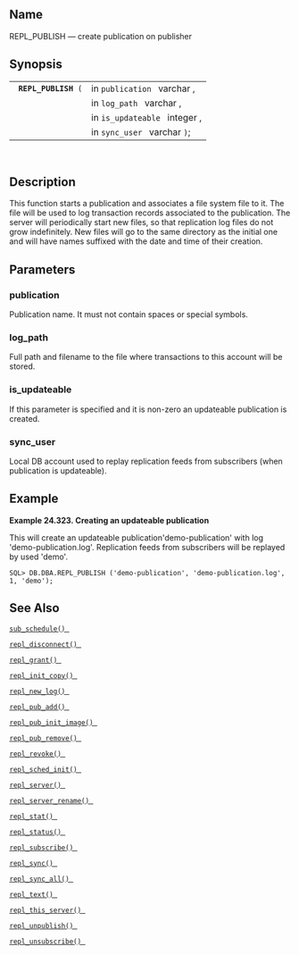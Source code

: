<div>

<div>

</div>

<div>

## Name

REPL_PUBLISH — create publication on publisher

</div>

<div>

## Synopsis

<div>

|                           |                               |
|---------------------------|-------------------------------|
| ` `**`REPL_PUBLISH`**` (` | in `publication ` varchar ,   |
|                           | in `log_path ` varchar ,      |
|                           | in `is_updateable ` integer , |
|                           | in `sync_user ` varchar `)`;  |

<div>

 

</div>

</div>

</div>

<div>

## Description

This function starts a publication and associates a file system file to
it. The file will be used to log transaction records associated to the
publication. The server will periodically start new files, so that
replication log files do not grow indefinitely. New files will go to the
same directory as the initial one and will have names suffixed with the
date and time of their creation.

</div>

<div>

## Parameters

<div>

### publication

Publication name. It must not contain spaces or special symbols.

</div>

<div>

### log_path

Full path and filename to the file where transactions to this account
will be stored.

</div>

<div>

### is_updateable

If this parameter is specified and it is non-zero an updateable
publication is created.

</div>

<div>

### sync_user

Local DB account used to replay replication feeds from subscribers (when
publication is updateable).

</div>

</div>

<div>

## Example

<div>

**Example 24.323. Creating an updateable publication**

<div>

This will create an updateable publication'demo-publication' with log
'demo-publication.log'. Replication feeds from subscribers will be
replayed by used 'demo'.

``` screen
SQL> DB.DBA.REPL_PUBLISH ('demo-publication', 'demo-publication.log', 1, 'demo');
```

</div>

</div>

  

</div>

<div>

## See Also

<a href="fn_sub_schedule.html" class="link" title="sub_schedule"><code
class="function">sub_schedule() </code></a>

<a href="fn_repl_disconnect.html" class="link"
title="repl_disconnect"><code
class="function">repl_disconnect() </code></a>

<a href="fn_repl_grant.html" class="link" title="REPL_GRANT"><code
class="function">repl_grant() </code></a>

<a href="fn_repl_init_copy.html" class="link"
title="REPL_INIT_COPY"><code
class="function">repl_init_copy() </code></a>

<a href="fn_repl_new_log.html" class="link" title="repl_new_log"><code
class="function">repl_new_log() </code></a>

<a href="fn_repl_pub_add.html" class="link" title="REPL_PUB_ADD"><code
class="function">repl_pub_add() </code></a>

<a href="fn_repl_pub_init_image.html" class="link"
title="REPL_PUB_INIT_IMAGE"><code
class="function">repl_pub_init_image() </code></a>

<a href="fn_repl_pub_remove.html" class="link"
title="REPL_PUB_REMOVE"><code
class="function">repl_pub_remove() </code></a>

<a href="fn_repl_revoke.html" class="link" title="REPL_REVOKE"><code
class="function">repl_revoke() </code></a>

<a href="fn_repl_sched_init.html" class="link"
title="REPL_SCHED_INIT"><code
class="function">repl_sched_init() </code></a>

<a href="fn_repl_server.html" class="link" title="REPL_SERVER"><code
class="function">repl_server() </code></a>

<a href="fn_repl_server_rename.html" class="link"
title="repl_server_rename"><code
class="function">repl_server_rename() </code></a>

<a href="fn_repl_stat.html" class="link" title="REPL_STAT"><code
class="function">repl_stat() </code></a>

<a href="fn_repl_status.html" class="link" title="repl_status"><code
class="function">repl_status() </code></a>

<a href="fn_repl_subscribe.html" class="link"
title="REPL_SUBSCRIBE"><code
class="function">repl_subscribe() </code></a>

<a href="fn_repl_sync.html" class="link" title="repl_sync"><code
class="function">repl_sync() </code></a>

<a href="fn_repl_sync_all.html" class="link" title="repl_sync_all"><code
class="function">repl_sync_all() </code></a>

<a href="fn_repl_text.html" class="link" title="repl_text"><code
class="function">repl_text() </code></a>

<a href="fn_repl_this_server.html" class="link"
title="repl_this_server"><code
class="function">repl_this_server() </code></a>

<a href="fn_repl_unpublish.html" class="link"
title="REPL_UNPUBLISH"><code
class="function">repl_unpublish() </code></a>

<a href="fn_repl_unsubscribe.html" class="link"
title="REPL_UNSUBSCRIBE"><code
class="function">repl_unsubscribe() </code></a>

</div>

</div>
